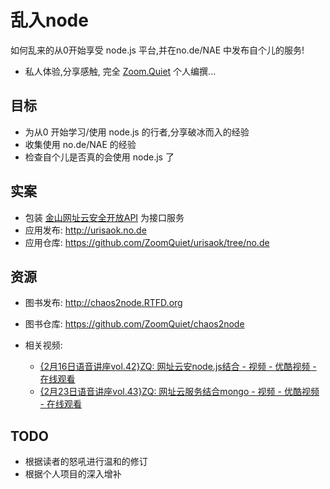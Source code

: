 # 乱入node

如何乱来的从0开始享受 node.js 平台,并在no.de/NAE 中发布自个儿的服务!

- 私人体验,分享感触, 完全 [Zoom.Quiet](http://zoomquiet.org) 个人编撰...


## 目标

- 为从0 开始学习/使用 node.js 的行者,分享破冰而入的经验
- 收集使用 no.de/NAE 的经验
- 检查自个儿是否真的会使用 node.js 了


## 实案

- 包装 [金山网址云安全开放API](http://code.ijinshan.com/api/devmore4.html#md1) 为接口服务
- 应用发布: http://urisaok.no.de
- 应用仓库: https://github.com/ZoomQuiet/urisaok/tree/no.de

## 资源

- 图书发布: http://chaos2node.RTFD.org
- 图书仓库: https://github.com/ZoomQuiet/chaos2node
- 相关视频: 

    - [{2月16日语音讲座vol.42}ZQ: 网址云安node.js结合 - 视频 - 优酷视频 - 在线观看](http://v.youku.com/v_show/id_XMzUzMjMxNzIw.html)
    - [{2月23日语音讲座vol.43}ZQ: 网址云服务结合mongo - 视频 - 优酷视频 - 在线观看](http://v.youku.com/v_show/id_XMzU1OTc1MDI0.html)


## TODO

- 根据读者的怒吼进行温和的修订
- 根据个人项目的深入增补 


